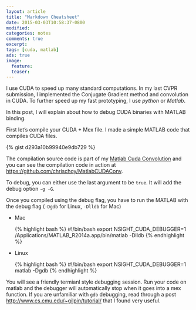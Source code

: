 ```yaml
---
layout: article
title: "Markdown Cheatsheet"
date: 2015-03-03T10:58:37-0800
modified:
categories: notes
comments: true
excerpt:
tags: [cuda, matlab]
ads: true
image:
  feature:
  teaser:
---
```


I use CUDA to speed up many standard computations. In my last CVPR submission, I implemented the Conjugate Gradient method and convolution in CUDA. To further speed up my fast prototyping, I use *python* or *Matlab*. 

In this post, I will explain about how to debug CUDA binaries with MATLAB binding.

First let’s compile your CUDA + Mex file. I made a simple MATLAB code that compiles CUDA files.

{% gist d293a10b99940e9db729 %}

The compilation source code is part of my [Matlab Cuda Convolution](https://github.com/chrischoy/MatlabCUDAConv/) and you can see the compilation code in action at <https://github.com/chrischoy/MatlabCUDAConv>.

To debug, you can either use the last argument to be `true`. It will add the debug option `-g -G`.

Once you compiled using the debug flag, you have to run the MATLAB with the debug flag (`-Dgdb` for Linux, `-Dlldb` for Mac)

- Mac

    {% highlight bash %}
    #!/bin/bash
    export NSIGHT_CUDA_DEBUGGER=1
    /Applications/MATLAB_R2014a.app/bin/matlab -Dlldb 
    {% endhighlight %}

- Linux

    {% highlight bash %}
    #!/bin/bash
    export NSIGHT_CUDA_DEBUGGER=1
    matlab -Dgdb
    {% endhighlight %}

You will see a friendly termianl style debugging session. Run your code on matlab and the debugger will automatically stop when it goes into a mex function. If you are unfamiliar with `gdb` debugging, read through a post <http://www.cs.cmu.edu/~gilpin/tutorial/> that I found very useful.
